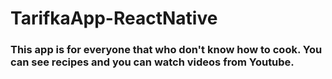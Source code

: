 ﻿# TarifkaApp-ReactNative
### This app is for everyone that who don't know how to cook. You can see recipes and you can watch videos from Youtube.

